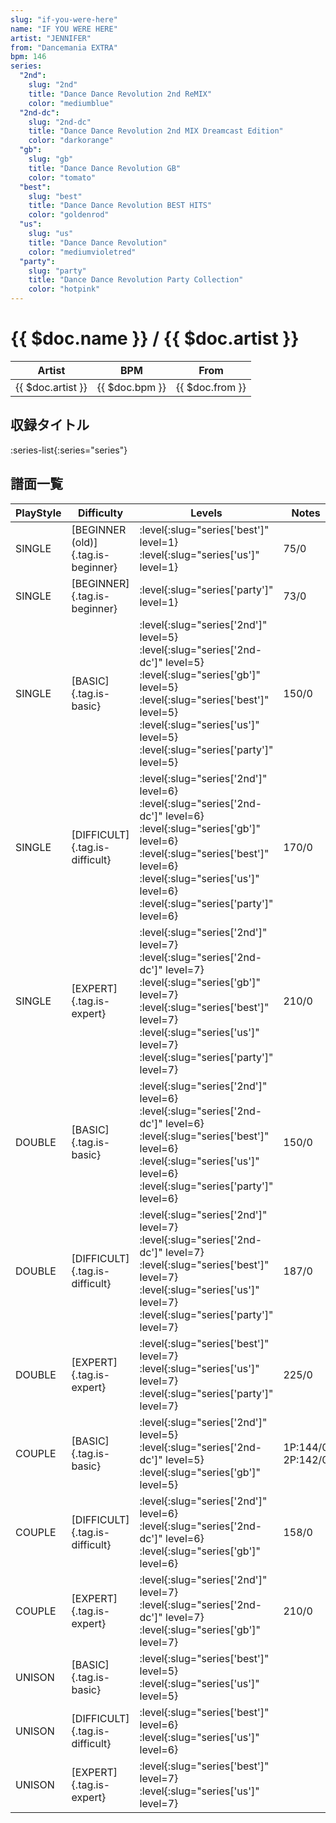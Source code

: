 ```yaml
---
slug: "if-you-were-here"
name: "IF YOU WERE HERE"
artist: "JENNIFER"
from: "Dancemania EXTRA"
bpm: 146
series:
  "2nd":
    slug: "2nd"
    title: "Dance Dance Revolution 2nd ReMIX"
    color: "mediumblue"
  "2nd-dc":
    slug: "2nd-dc"
    title: "Dance Dance Revolution 2nd MIX Dreamcast Edition"
    color: "darkorange"
  "gb":
    slug: "gb"
    title: "Dance Dance Revolution GB"
    color: "tomato"
  "best":
    slug: "best"
    title: "Dance Dance Revolution BEST HITS"
    color: "goldenrod"
  "us":
    slug: "us"
    title: "Dance Dance Revolution"
    color: "mediumvioletred"
  "party":
    slug: "party"
    title: "Dance Dance Revolution Party Collection"
    color: "hotpink"
---
```


# {{ $doc.name }} / {{ $doc.artist }}

|Artist|BPM|From|
|------|---|----|
|{{ $doc.artist }}|{{ $doc.bpm }}|{{ $doc.from }}|

## 収録タイトル

:series-list{:series="series"}

## 譜面一覧

|PlayStyle|Difficulty|Levels|Notes|Movie|
|---------|----------|------|-----|-----|
|SINGLE|[BEGINNER (old)]{.tag.is-beginner}|:level{:slug="series['best']" level=1} :level{:slug="series['us']" level=1}|75/0||
|SINGLE|[BEGINNER]{.tag.is-beginner}|:level{:slug="series['party']" level=1}|73/0||
|SINGLE|[BASIC]{.tag.is-basic}|:level{:slug="series['2nd']" level=5} :level{:slug="series['2nd-dc']" level=5} :level{:slug="series['gb']" level=5} :level{:slug="series['best']" level=5} :level{:slug="series['us']" level=5} :level{:slug="series['party']" level=5}|150/0||
|SINGLE|[DIFFICULT]{.tag.is-difficult}|:level{:slug="series['2nd']" level=6} :level{:slug="series['2nd-dc']" level=6} :level{:slug="series['gb']" level=6} :level{:slug="series['best']" level=6} :level{:slug="series['us']" level=6} :level{:slug="series['party']" level=6}|170/0||
|SINGLE|[EXPERT]{.tag.is-expert}|:level{:slug="series['2nd']" level=7} :level{:slug="series['2nd-dc']" level=7} :level{:slug="series['gb']" level=7} :level{:slug="series['best']" level=7} :level{:slug="series['us']" level=7} :level{:slug="series['party']" level=7}|210/0||
|DOUBLE|[BASIC]{.tag.is-basic}|:level{:slug="series['2nd']" level=6} :level{:slug="series['2nd-dc']" level=6} :level{:slug="series['best']" level=6} :level{:slug="series['us']" level=6} :level{:slug="series['party']" level=6}|150/0||
|DOUBLE|[DIFFICULT]{.tag.is-difficult}|:level{:slug="series['2nd']" level=7} :level{:slug="series['2nd-dc']" level=7} :level{:slug="series['best']" level=7} :level{:slug="series['us']" level=7} :level{:slug="series['party']" level=7}|187/0||
|DOUBLE|[EXPERT]{.tag.is-expert}|:level{:slug="series['best']" level=7} :level{:slug="series['us']" level=7} :level{:slug="series['party']" level=7}|225/0||
|COUPLE|[BASIC]{.tag.is-basic}|:level{:slug="series['2nd']" level=5} :level{:slug="series['2nd-dc']" level=5} :level{:slug="series['gb']" level=5}|1P:144/0 2P:142/0||
|COUPLE|[DIFFICULT]{.tag.is-difficult}|:level{:slug="series['2nd']" level=6} :level{:slug="series['2nd-dc']" level=6} :level{:slug="series['gb']" level=6}|158/0||
|COUPLE|[EXPERT]{.tag.is-expert}|:level{:slug="series['2nd']" level=7} :level{:slug="series['2nd-dc']" level=7} :level{:slug="series['gb']" level=7}|210/0||
|UNISON|[BASIC]{.tag.is-basic}|:level{:slug="series['best']" level=5} :level{:slug="series['us']" level=5}|||
|UNISON|[DIFFICULT]{.tag.is-difficult}|:level{:slug="series['best']" level=6} :level{:slug="series['us']" level=6}|||
|UNISON|[EXPERT]{.tag.is-expert}|:level{:slug="series['best']" level=7} :level{:slug="series['us']" level=7}|||
